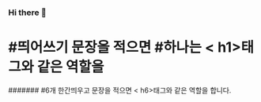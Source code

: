 ### Hi there 👋

# #띄어쓰기 문장을 적으면 #하나는 < h1>태그와 같은 역할을
  ####### #6개 한간띄우고 문장을 적으면 < h6>태그와 같은 역할을 합니다.
<!--
**JongMin22/JongMin22** is a ✨ _special_ ✨ repository because its `README.md` (this file) appears on your GitHub profile.

Here are some ideas to get you started:

- 🔭 I’m currently working on ...
- 🌱 I’m currently learning ...
- 👯 I’m looking to collaborate on ...
- 🤔 I’m looking for help with ...
- 💬 Ask me about ...
- 📫 How to reach me: ...
- 😄 Pronouns: ...
- ⚡ Fun fact: ...
-->

